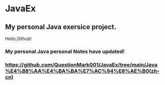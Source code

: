 # JavaEx
## My personal Java exersice project.  
Hello,Github!  
### My personal Java personal Notes have updated!  
### https://github.com/QuestionMark001/JavaEx/tree/main/Java%E4%B8%AA%E4%BA%BA%E7%AC%94%E8%AE%B0(zh-cn)  

